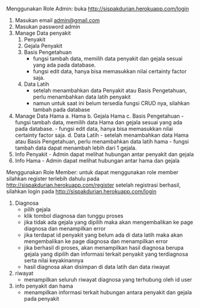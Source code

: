 Menggunakan Role Admin: 
buka http://sispakdurian.herokuapp.com/login
1. Masukan email admin@gmail.com
2. Masukan password admin
3. Manage Data penyakit
    1. Penyakit
    2. Gejala Penyakit
    3. Basis Pengetahuan
        - fungsi tambah data, memilih data penyakit dan gejala sesuai yang ada pada database.
        - fungsi edit data, hanya bisa memasukkan nilai certainty factor saja.
    4. Data Latih
        - setelah menambahkan data Penyakit atau Basis Pengetahuan, perlu menambahkan data latih penyakit
        - namun untuk saat ini belum tersedia fungsi CRUD nya, silahkan tambah pada database
4. Manage Data Hama
    a. Hama
    b. Gejala Hama
    c. Basis Pengetahuan
        - fungsi tambah data, memilih data Hama dan gejala sesuai yang ada pada database.
        - fungsi edit data, hanya bisa memasukkan nilai certainty factor saja.
    d. Data Latih
        - setelah menambahkan data Hama atau Basis Pengetahuan, perlu menambahkan data latih hama
        - fungsi tambah data dapat menambah lebih dari 1 gejala.
5. Info Penyakit
        - Admin dapat melihat hubungan antar penyakit dan gejala
6. Info Hama
        - Admin dapat melihat hubungan antar hama dan gejala



Menggunakan Role Member:
untuk dapat menggunakan role member silahkan register terlebih dahulu pada http://sispakdurian.herokuapp.com/register
setelah registrasi berhasil, silahkan login pada http://sispakdurian.herokuapp.com/login
1. Diagnosa
    - pilih gejala
    - klik tombol diagnosa dan tunggu proses
    - jika tidak ada gejala yang dipilih maka akan mengembalikan ke page diagnosa dan menampilkan error
    - jika terdapat id penyakit yang belum ada di data latih maka akan mengembalikan ke page diagnosa dan menampilkan error
    - jika berhasil di proses, akan menampilkan hasil diagnosa berupa gejala yang dipilih dan informasi terkait penyakit yang terdiagnosa serta nilai keyakinannya
    - hasil diagnosa akan disimpan di data latih dan data riwayat
2. riwayat
    - menampilkan seluruh riwayat diagnosa yang terhubung oleh id user
3. info penyakit dan hama
    - menampilkan informasi terkait hubungan antara penyakit dan gejala pada penyakit
